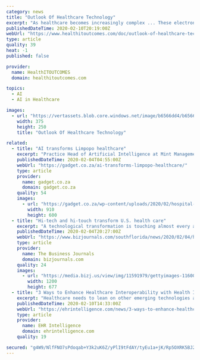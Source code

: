 ```yaml
---
category: news
title: "Outlook Of Healthcare Technology"
excerpt: "As healthcare becomes increasingly complex ... These electronic records create opportunities to track and improve patient care and to find new, more efficient treatment methods by incorporating artificial intelligence technologies. From a management perspective, digitizing and managing this data in a manner that protects privacy and makes ..."
publishedDateTime: 2020-02-10T20:19:00Z
webUrl: "https://www.healthitoutcomes.com/doc/outlook-of-healthcare-technology-0001"
type: article
quality: 39
heat: -1
published: false

provider:
  name: HealthITOUTCOMES
  domain: healthitoutcomes.com

topics:
  - AI
  - AI in Healthcare

images:
  - url: "https://vertassets.blob.core.windows.net/image/b6566dd4/b6566dd4-46d8-4fce-99ce-702b4c6c708b/375_250-crystal_ball_future_istock_518433454.png"
    width: 375
    height: 250
    title: "Outlook Of Healthcare Technology"

related:
  - title: "AI transforms Limpopo healthcare"
    excerpt: "Practice Head of Artificial Intelligence at Mint Management Technologies. “Firstly, the initial pilot was co-sponsored by Microsoft and it wouldn’t have happened without that investment. It was one of those interesting examples where we have the tool, which is AI, and the problem, which is our public health care, specifically primary health ..."
    publishedDateTime: 2020-02-04T04:55:00Z
    webUrl: "https://gadget.co.za/ai-transforms-limpopo-healthcare/"
    type: article
    provider:
      name: gadget.co.za
      domain: gadget.co.za
    quality: 54
    images:
      - url: "https://gadget.co.za/wp-content/uploads/2020/02/hospital-clinic-medical-doctor-technology-910x600.jpg"
        width: 910
        height: 600
  - title: "Hi-tech and hi-touch transform U.S. health care"
    excerpt: "A technological transformation is touching almost every aspect of health care. Devices connected by the Internet of Things are putting care in both patients’ and practitioners’ hands. Big data is gathering invaluable troves of information,"
    publishedDateTime: 2020-02-04T20:27:00Z
    webUrl: "https://www.bizjournals.com/southflorida/news/2020/02/04/hi-tech-and-hi-touch-transform-u-s-health-care.html"
    type: article
    provider:
      name: The Business Journals
      domain: bizjournals.com
    quality: 24
    images:
      - url: "https://media.bizj.us/view/img/11591979/gettyimages-1160047562*1200xx2121-1198-0-98.jpg"
        width: 1200
        height: 677
  - title: "3 Ways to Enhance Healthcare Interoperability with Health IT"
    excerpt: "Healthcare needs to lean on other emerging technologies and strategies to boost interoperability. Taking advantage of the surge of artificial intelligence in healthcare, empowering patient engagement with health data, and bolstering health information exchanges, industry leaders can begin to chip away at the healtcare interoperability problem."
    publishedDateTime: 2020-02-10T14:33:00Z
    webUrl: "https://ehrintelligence.com/news/3-ways-to-enhance-healthcare-interoperability-with-health-it"
    type: article
    provider:
      name: EHR Intelligence
      domain: ehrintelligence.com
    quality: 19

secured: "g4W9/NlfFNO7sPdoqab+Y3k2uK6Z/yPlI9tFdAY/tyEu1a+jK/Rp5OXRK5BJ2yl85eWqHsWbNznduAd4XgIPQG3yN6mQFab4cWTXt7la88HAypW39Gs/7UDhUw/hLX2Rs89RSSAa1OEBmRLd/nwVeNKQ111azXYCRO8r4wJCEs2be02ijYV+hZA8U4zWFKGSdq4xQswisn/ScPXvnrRZ3sKmktOcpHUtqvkZmNU6ZR5O+LZfbFEzUy9FAPsEnycXVGpKJGyJ1NV0Enk2+07XASy+ZWWrgg7I50pLBsCoQivtW8Jm4MMQxr8AOqBqdaqZ;A237Fdx8j6QWCagQjW9uQg=="
---
```


